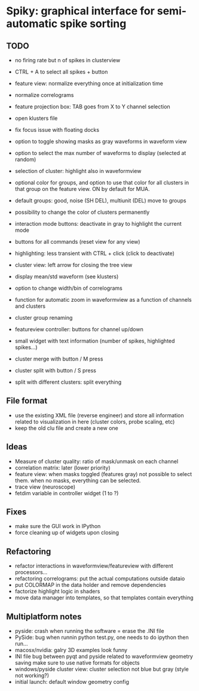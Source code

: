 Spiky: graphical interface for semi-automatic spike sorting
===========================================================

TODO
----  


  * no firing rate but n of spikes in clusterview
  * CTRL + A to select all spikes + button
  * feature view: normalize everything once at initialization time
  * normalize correlograms
  * feature projection box: TAB goes from X to Y channel selection
  * open klusters file

  * fix focus issue with floating docks
  
  * option to toggle showing masks as gray waveforms in waveform view
  * option to select the max number of waveforms to display (selected at
    random)
  
  * selection of cluster: highlight also in waveformview
  * optional color for groups, and option to use that color for all clusters
    in that group on the feature view. ON by default for MUA.
  
  * default groups: good, noise (SH DEL), multiunit (DEL) move to groups
  * possibility to change the color of clusters permanently
  
  * interaction mode buttons: deactivate in gray to highlight the current mode
  * buttons for all commands (reset view for any view)
  * highlighting: less transient with CTRL + click (click to deactivate)
  * cluster view: left arrow for closing the tree view
  
  * display mean/std waveform (see klusters)
  * option to change width/bin of correlograms

  * function for automatic zoom in waveformview as a function of
    channels and clusters
  * cluster group renaming
  * featureview controller: buttons for channel up/down
  * small widget with text information (number of spikes, highlighted spikes...)
  * cluster merge with button / M press
  * cluster split with button / S press
  * split with different clusters: split everything
  
  
File format
-----------

  * use the existing XML file (reverse engineer) and store all information
    related to visualization in here (cluster colors, probe scaling, etc)
  * keep the old clu file and create a new one
  
  
Ideas
-----
  
  * Measure of cluster quality: ratio of mask/unmask on each channel
  * correlation matrix: later (lower priority)
  * feature view: when masks toggled (features gray) not possible to select
    them. when no masks, everything can be selected.
  * trace view (neuroscope)
  * fetdim variable in controller widget (1 to ?)


Fixes
-----

  * make sure the GUI work in IPython
  * force cleaning up of widgets upon closing

  
Refactoring
-----------

  * refactor interactions in waveformview/featureview with different
    processors...
  * refactoring correlograms: put the actual computations outside dataio
  * put COLORMAP in the data holder and remove dependencies 
  * factorize highlight logic in shaders  
  * move data manager into templates, so that templates contain everything


Multiplatform notes
-------------------

  * pyside: crash when running the software = erase the .INI file
  * PySide: bug when runnin python test.py, one needs to do ipython then run...
  * macosx/nvidia: galry 3D examples look funny
  * INI file bug between pyqt and pyside related to waveformview geometry saving
    make sure to use native formats for objects
  * windows/pyside cluster view: cluster selection not blue but gray (style not working?)
  * initial launch: default window geometry config

  